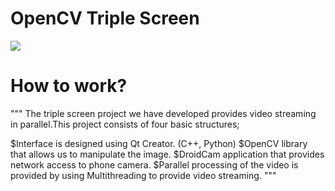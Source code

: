 #             OpenCV Triple Screen

![](https://github.com/mevlutardic/OpenCVTripleScreen/blob/main/triplevideoGif.gif)
# How to work?
"""
The triple screen project we have developed provides video streaming in parallel.This project consists of four basic structures;

$Interface is designed using Qt Creator. (C++, Python)
$OpenCV library that allows us to manipulate the image.
$DroidCam application that provides network access to phone camera.
$Parallel processing of the video is provided by using Multithreading to provide video streaming.
"""
